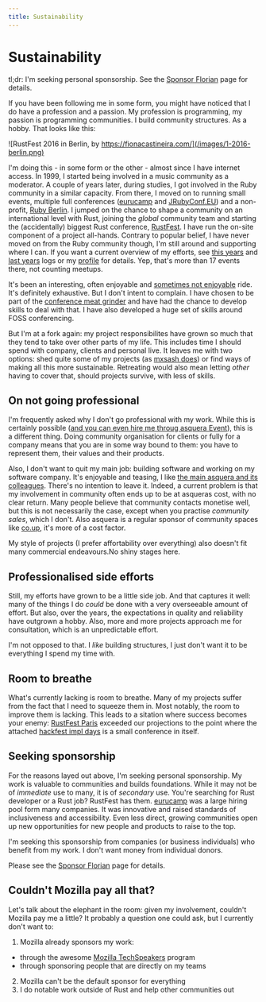 ```yaml
---
title: Sustainability
---
```


# Sustainability

tl;dr: I'm seeking personal sponsorship. See the [Sponsor Florian](/sponsor-florian) page for details.

If you have been following me in some form, you might have noticed that I do have a profession and a passion. My profession is programming, my passion is programming communities. I build community structures. As a hobby. That looks like this:

![RustFest 2016 in Berlin, by https://fionacastineira.com/](/images/1-2016-berlin.png)

I'm doing this - in some form or the other - almost since I have internet access. In 1999, I started being involved in a music community as a moderator. A couple of years later, during studies, I got involved in the Ruby community in a similar capacity. From there, I moved on to running small events, multiple full conferences ([eurucamp](http://eurucamp.org) and [JRubyConf.EU](jrubyconf.eu)) and a non-profit, [Ruby Berlin](https://rubyberlin.org). I jumped on the chance to shape a community on an international level with Rust, joining the _global_ community team and starting the (accidentally) biggest Rust conference, [RustFest](https://rustfest.eu). I have run the on-site component of a project all-hands. Contrary to popular belief, I have never moved on from the Ruby community though, I'm still around and supporting where I can. If you want a current overview of my efforts, see [this years](foss-2018-log/) and [last years](rust-2017-retrospective) logs or my [profile](http://skade.me/profile.html) for details. Yep, that's more than 17 events there, not counting meetups.

It's been an interesting, often enjoyable and [sometimes not enjoyable](http://skade.me/blog/2013/exhaustion.html) ride. It's definitely exhaustive. But I don't intent to complain. I have chosen to be part of the [conference meat grinder](https://medium.com/@mxsash/are-we-not-all-volunteer-organisers-here-and-does-it-matter-498e300e7366) and have had the chance to develop skills to deal with that. I have also developed a huge set of skills around FOSS conferencing.

But I'm at a fork again: my project responsibilites have grown so much that they tend to take over other parts of my life. This includes time I should spend with company, clients and personal live. It leaves me with two options: shed quite some of my projects (as [mxsash does](https://medium.com/@mxsash/are-we-not-all-volunteer-organisers-here-and-does-it-matter-498e300e7366)) or find ways of making all this more sustainable. Retreating would also mean letting _other_ having to cover that, should projects survive, with less of skills.

## On not going professional

I'm frequently asked why I don't go professional with my work. While this is certainly possible ([and you can even hire me throug asquera Event](http://event.asquera.de/)), this is a different thing. Doing community organisation for clients or fully for a company means that you are in some way bound to them: you have to represent them, their values and their products.

Also, I don't want to quit my main job: building software and working on my software company. It's enjoyable and teasing, I like [the main asquera and its colleagues](http://asquera.de/). There's no intention to leave it. Indeed, a current problem is that my involvement in community often ends up to be at asqueras cost, with no clear return. Many people believe that community contacts monetise well, but this is not necessarily the case, except when you practise _community sales_, which I don't. Also asquera is a regular sponsor of community spaces like [co.up](http://co-up.de/), it's more of a cost factor.

My style of projects (I prefer affortability over everything) also doesn't fit many commercial endeavours.No shiny stages here.

## Professionalised side efforts

Still, my efforts have grown to be a little side job. And that captures it well: many of the things I do _could_ be done with a very overseeable amount of effort. But also, over the years, the expectations in quality and reliability have outgrown a hobby. Also, more and more projects approach me for consultation, which is an unpredictable effort.

I'm not opposed to that. I _like_ building structures, I just don't want it to be everything I spend my time with.

## Room to breathe

What's currently lacking is room to breathe. Many of my projects suffer from the fact that I need to squeeze them in. Most notably, the room to improve them is lacking. This leads to a sitation where success becomes your enemy: [RustFest Paris](https://paris.rustfest.eu) exceeded our projections to the point where the attached [hackfest impl days](https://paris.rustfest.eu/about_impl_days/) is a small conference in itself.

## Seeking sponsorship

For the reasons layed out above, I'm seeking personal sponsorship. My work is valuable to communities and builds foundations. While it may not be of _immediate_ use to many, it is of _secondary_ use. You're searching for Rust developer or a Rust job? RustFest has them. [eurucamp](https://eurucamp.org) was a large hiring pool form many companies. It was innovative and raised standards of inclusiveness and accessibility. Even less direct, growing communities open up new opportunities for new people and products to raise to the top.

I'm seeking this sponsorship from companies (or business individuals) who benefit from my work. I don't want money from individual donors.

Please see the [Sponsor Florian](sponsor-florian) page for details.

## Couldn't Mozilla pay all that?

Let's talk about the elephant in the room: given my involvement, couldn't Mozilla pay me a little? It probably a question one could ask, but I currently don't want to:

1) Mozilla already sponsors my work:
  * through the awesome [Mozilla TechSpeakers](https://wiki.mozilla.org/TechSpeakers) program
  * through sponsoring people that are directly on my teams
2) Mozilla can't be the default sponsor for everything
3) I do notable work outside of Rust and help other communities out
